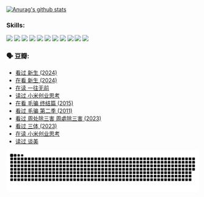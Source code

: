 
[![Anurag's github stats](https://github-readme-stats.vercel.app/api?username=w940853815)](https://github.com/anuraghazra/github-readme-stats)

### Skills:

<code><img height="32" src="https://cdn.jsdelivr.net/npm/simple-icons@v5/icons/python.svg"></code>
<code><img height="32" src="https://cdn.jsdelivr.net/npm/simple-icons@v5/icons/javascript.svg"></code>
<code><img height="32" src="https://cdn.jsdelivr.net/npm/simple-icons@v5/icons/django.svg"></code>
<code><img height="32" src="https://cdn.jsdelivr.net/npm/simple-icons@v5/icons/flask.svg"></code>
<code><img height="32" src="https://cdn.jsdelivr.net/npm/simple-icons@v5/icons/vuetify.svg"></code>
<code><img height="32" src="https://cdn.jsdelivr.net/npm/simple-icons@v5/icons/git.svg"></code>
<code><img height="32" src="https://cdn.jsdelivr.net/npm/simple-icons@v5/icons/docker.svg"></code>
<code><img height="32" src="https://cdn.jsdelivr.net/npm/simple-icons@v5/icons/postgresql.svg"></code>
<code><img height="32" src="https://cdn.jsdelivr.net/npm/simple-icons@v5/icons/elasticsearch.svg"></code>
<code><img height="32" src="https://cdn.jsdelivr.net/npm/simple-icons@v5/icons/macos.svg"></code>
<code><img height="32" src="https://cdn.jsdelivr.net/npm/simple-icons@v5/icons/linux.svg"></code>

### 🗣 豆瓣:

<!-- DOUBAN-ACTIVITIES:START -->
- [看过 新生‎ (2024)](https://www.douban.com/people/136069238/status/4612373431/?_i=16080732)
- [在看 新生‎ (2024)](https://www.douban.com/people/136069238/status/4607441062/?_i=16080732)
- [在读 一往无前](https://www.douban.com/people/136069238/status/4590507310/?_i=16080732)
- [读过 小米创业思考](https://www.douban.com/people/136069238/status/4590506983/?_i=16080732)
- [在看 毛骗 终结篇‎ (2015)](https://www.douban.com/people/136069238/status/4581971924/?_i=16080732)
- [看过 毛骗 第二季‎ (2011)](https://www.douban.com/people/136069238/status/4581971810/?_i=16080732)
- [看过 周处除三害 周處除三害‎ (2023)](https://www.douban.com/people/136069238/status/4575646701/?_i=16080732)
- [看过 三体‎ (2023)](https://www.douban.com/people/136069238/status/4574263039/?_i=16080732)
- [在读 小米创业思考](https://www.douban.com/people/136069238/status/4572047905/?_i=16080732)
- [读过 谈美](https://www.douban.com/people/136069238/status/4572047629/?_i=16080732)
<!-- DOUBAN-ACTIVITIES:END -->


![Snake animation](https://raw.githubusercontent.com/w940853815/w940853815/output/github-contribution-grid-snake.svg)

<!--
**w940853815/w940853815** is a ✨ _special_ ✨ repository because its `README.md` (this file) appears on your GitHub profile.

Here are some ideas to get you started:

- 🔭 I’m currently working on ...
- 🌱 I’m currently learning ...
- 👯 I’m looking to collaborate on ...
- 🤔 I’m looking for help with ...
- 💬 Ask me about ...
- 📫 How to reach me: ...
- 😄 Pronouns: ...
- ⚡ Fun fact: ...
-->
